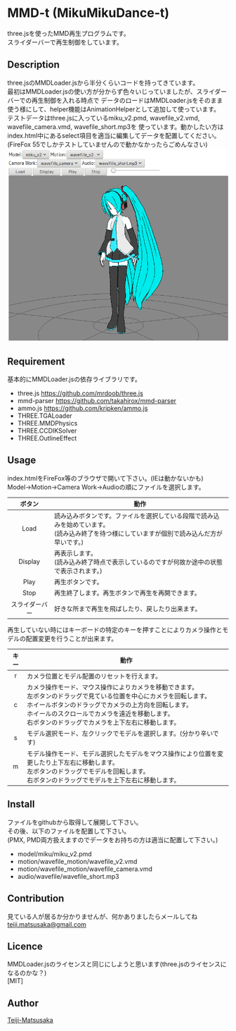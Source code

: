 MMD-t (MikuMikuDance-t)
====

three.jsを使ったMMD再生プログラムです。  
スライダーバーで再生制御をしています。

## Description
three.jsのMMDLoader.jsから半分くらいコードを持ってきています。  
最初はMMDLoader.jsの使い方が分からず色々いじっていましたが、スライダーバーでの再生制御を入れる時点で
データのロードはMMDLoader.jsをそのまま使う様にして、helper機能はAnimationHelperとして追加して使っています。  
テストデータはthree.jsに入っているmiku_v2.pmd, wavefile_v2.vmd, wavefile_camera.vmd, wavefile_short.mp3を
使っています。動かしたい方はindex.html中にあるselect項目を適当に編集してデータを配置してください。  
(FireFox 55でしかテストしていませんので動かなかったらごめんなさい)  
![Alt text](MMD-t.png)

## Requirement
基本的にMMDLoader.jsの依存ライブラリです。  
* three.js <https://github.com/mrdoob/three.js>
* mmd-parser <https://github.com/takahirox/mmd-parser>
* ammo.js <https://github.com/kripken/ammo.js>
* THREE.TGALoader
* THREE.MMDPhysics
* THREE.CCDIKSolver
* THREE.OutlineEffect

## Usage
index.htmlをFireFox等のブラウザで開いて下さい。(IEは動かないかも)  
Model→Motion→Camera Work→Audioの順にファイルを選択します。  

|ボタン|動作|
|:----:|----|
|Load|読み込みボタンです。ファイルを選択している段階で読み込みを始めています。<br>(読み込み終了を待つ様にしていますが個別で読み込んだ方が早いです。)|
|Display|再表示します。<br>(読み込み終了時点で表示しているのですが何故か途中の状態で表示されます。)|
|Play|再生ボタンです。|
|Stop|再生終了します。再生ボタンで再生を再開できます。|
|スライダーバー|好きな所まで再生を飛ばしたり、戻したり出来ます。|
  
再生していない時にはキーボードの特定のキーを押すことによりカメラ操作とモデルの配置変更を行うことが出来ます。  

|キー|動作|
|:--:|----|
|r|カメラ位置とモデル配置のリセットを行えます。|
|c|カメラ操作モード、マウス操作によりカメラを移動できます。<br>左ボタンのドラッグで見ている位置を中心にカメラを回転します。<br>ホイールボタンのドラッグでカメラの上方向を回転します。<br>ホイールのスクロールでカメラを遠近を移動します。<br>右ボタンのドラッグでカメラを上下左右に移動します。|
|s|モデル選択モード、左クリックでモデルを選択します。(分かり辛いです)|
|m|モデル操作モード、モデル選択したモデルをマウス操作により位置を変更したり上下左右に移動します。<br>左ボタンのドラッグでモデルを回転します。<br>右ボタンのドラッグでモデルを上下左右に移動します。|

## Install
ファイルをgithubから取得して展開して下さい。  
その後、以下のファイルを配置して下さい。  
(PMX, PMD両方扱えますのでデータをお持ちの方は適当に配置して下さい。)  

* model/miku/miku_v2.pmd
* motion/wavefile_motion/wavefile_v2.vmd
* motion/wavefile_motion/wavefile_camera.vmd
* audio/wavefile/wavefile_short.mp3

## Contribution
見ている人が居るか分かりませんが、何かありましたらメールしてね  
<teiji.matsusaka@gmail.com>

## Licence
MMDLoader.jsのライセンスと同じにしようと思います(three.jsのライセンスになるのかな？)  
[MIT]

## Author
[Teiji-Matsusaka](https://github.com/Teiji-Matsusaka)

